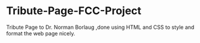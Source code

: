 # Tribute-Page-FCC-Project
Tribute Page to Dr. Norman Borlaug ,done using HTML and CSS to style and format the web page nicely.
